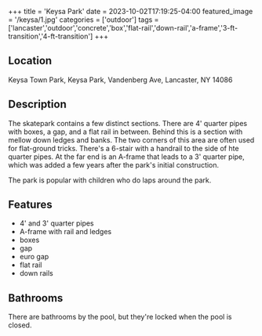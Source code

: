 +++
title = 'Keysa Park'
date = 2023-10-02T17:19:25-04:00
featured_image = '/keysa/1.jpg'
categories = ['outdoor']
tags = ['lancaster','outdoor','concrete','box','flat-rail','down-rail','a-frame','3-ft-transition','4-ft-transition']
+++

## Location

Keysa Town Park, Keysa Park, Vandenberg Ave, Lancaster, NY 14086

## Description

The skatepark contains a few distinct sections. There are 4' quarter pipes with boxes, a gap, and a flat rail in between. Behind this is a section with mellow down ledges and banks. The two corners of this area are often used for flat-ground tricks. There's a 6-stair with a handrail to the side of hte quarter pipes. At the far end is an A-frame that leads to a 3' quarter pipe, which was added a few years after the park's initial construction.

The park is popular with children who do laps around the park.

## Features

- 4' and 3' quarter pipes
- A-frame with rail and ledges
- boxes
- gap
- euro gap
- flat rail
- down rails

## Bathrooms

There are bathrooms by the pool, but they're locked when the pool is closed.
